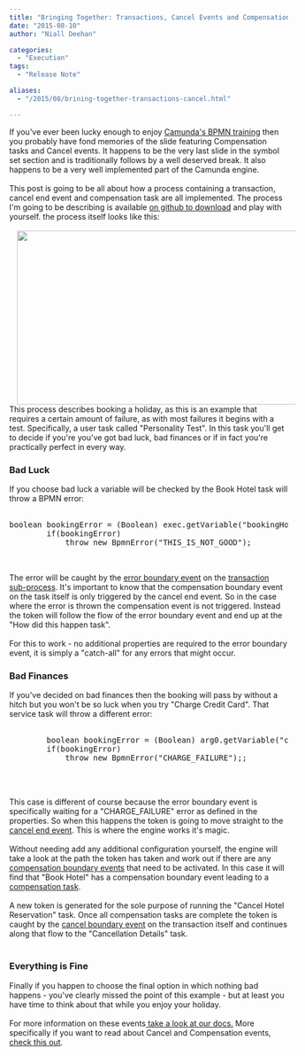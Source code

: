 ```yaml
---
title: "Bringing Together: Transactions, Cancel Events and Compensation Tasks"
date: "2015-08-10"
author: "Niall Deehan"

categories:
  - "Execution"
tags: 
  - "Release Note"

aliases:
  - "/2015/08/brining-together-transactions-cancel.html"

---
```


<div>
If you've ever been lucky enough to enjoy <a href="http://camunda.com/bpmn/training/#tab1">Camunda's BPMN training</a> then you probably have fond memories of the slide featuring Compensation tasks and Cancel events. It happens to be the very last slide in the symbol set section and is traditionally follows by a well deserved break. It also happens to be a very well implemented part of the Camunda engine.<br />
<br />
This post is going to be all about how a process containing a transaction, cancel end event and compensation task are all implemented. The process I'm going to be describing is available <a href="https://github.com/camunda/camunda-consulting/tree/master/snippets/bpmn-transaction">on github to download</a> and play with yourself. the process itself looks like this:<br />
<br />
<div class="separator" style="clear: both; text-align: center;">
<a href="http://2.bp.blogspot.com/-RpMVgp1wHZw/VcNgB_3sA8I/AAAAAAAAAJQ/rAabGMc2cic/s1600/process.png" imageanchor="1" style="margin-left: 1em; margin-right: 1em;"><img border="0" height="314" src="http://2.bp.blogspot.com/-RpMVgp1wHZw/VcNgB_3sA8I/AAAAAAAAAJQ/rAabGMc2cic/s640/process.png" width="640" /></a></div>
<div class="separator" style="clear: both; text-align: center;">
</div>
<a name='more'></a><div class="separator" style="clear: both; text-align: center;">
</div>
This process describes booking a holiday, as this is an example that requires a certain amount of failure, as with most failures it begins with a test. Specifically, a user task called "Personality Test". In this task you'll get to decide if you're you've got bad luck, bad finances or if in fact you're practically perfect in every way.<br />
<h3>
Bad Luck</h3>
If you choose bad luck a variable will be checked by the Book Hotel task will throw a BPMN error:<br />
<br />
<div class="highlight highlight-java">
<pre class="prettyprint">boolean bookingError = (Boolean) exec.getVariable("bookingHotelError");
&nbsp;&nbsp;&nbsp; &nbsp;&nbsp;&nbsp; if(bookingError)
&nbsp;&nbsp;&nbsp; &nbsp;&nbsp;&nbsp; &nbsp;&nbsp;&nbsp; throw new BpmnError("THIS_IS_NOT_GOOD");

</pre>
</div>
<br />
The error will be caught by the <a href="http://docs.camunda.org/7.3/api-references/bpmn20/#events-error-events-error-boundary-event">error boundary event</a> on the <a href="http://docs.camunda.org/7.3/api-references/bpmn20/#subprocesses-transaction-subprocess">transaction sub-process</a>. It's important to know that the compensation boundary event on the task itself is only triggered by the cancel end event. So in the case where the error is thrown the compensation event is not triggered. Instead the token will follow the flow of the error boundary event and end up at the "How did this happen task".<br />
<br />
For this to work - no additional properties are required to the error boundary event, it is simply a "catch-all" for any errors that might occur.<br />
<h3>
Bad Finances</h3>
If you've decided on bad finances then the booking will pass by without a hitch but you won't be so luck when you try "Charge Credit Card". That service task will throw a different error:<br />
<br />
<div class="highlight highlight-java">
<pre class="prettyprint">&nbsp;&nbsp;&nbsp; &nbsp;&nbsp;&nbsp; boolean bookingError = (Boolean) arg0.getVariable("chargeCardError");
&nbsp;&nbsp;&nbsp; &nbsp;&nbsp; &nbsp;if(bookingError)
&nbsp;&nbsp;&nbsp; &nbsp;&nbsp; &nbsp;&nbsp;&nbsp; &nbsp;throw new BpmnError("CHARGE_FAILURE");;
&nbsp;&nbsp;&nbsp; &nbsp;&nbsp; 

</pre>
</div>
<br />
This case is different of course because the error boundary event is specifically waiting for a "CHARGE_FAILURE" error as defined in the properties. So when this happens the token is going to move straight to the <a href="http://docs.camunda.org/7.3/api-references/bpmn20/#events-cancel-and-compensation-events-cancel-end-event">cancel end event</a>. This is where the engine works it's magic.<br />
<br />
Without needing add any additional configuration yourself, the engine will take a look at the path the token has taken and work out if there are any <a href="http://docs.camunda.org/7.3/api-references/bpmn20/#events-cancel-and-compensation-events-compensation-boundary-event">compensation boundary events</a> that need to be activated. In this case it will find that "Book Hotel" has a compensation boundary event leading to a<a href="http://docs.camunda.org/7.3/api-references/bpmn20/#tasks-task-markers-compensation"> compensation task</a>.<br />
<br />
A new token is generated for the sole purpose of running the "Cancel Hotel Reservation" task. Once all compensation tasks are complete the token is caught by the <a href="http://docs.camunda.org/7.3/api-references/bpmn20/#events-cancel-and-compensation-events-cancel-boundary-event">cancel boundary event</a> on the transaction itself and continues along that flow to the "Cancellation Details" task.<br />
<br />
<h3>
Everything is Fine</h3>
Finally if you happen to choose the final option in which nothing bad happens - you've clearly missed the point of this example - but at least you have time to think about that while you enjoy your holiday.<br />
<br />
For more information on these events<a href="http://docs.camunda.org/7.3/api-references/bpmn20/"> take a look at our docs.</a> More specifically if you want to read about Cancel and Compensation events, <a href="http://docs.camunda.org/7.3/api-references/bpmn20/#events-cancel-and-compensation-events">check this out</a>. <br />
<br />
<br />
<br />
<br />
<br />
<br />
<br />
<br />
</div>